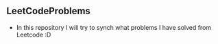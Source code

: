 ## LeetCodeProblems
* In this repository I will try to synch what problems I have solved from Leetcode :D 
